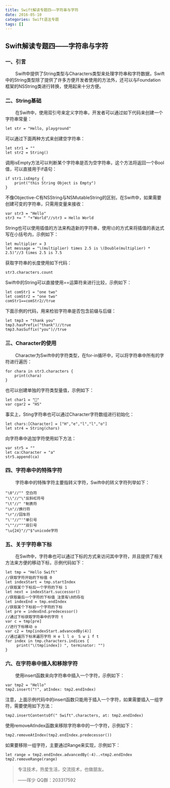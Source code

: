 ```yaml
---
title: Swift解读专题四——字符串与字符
date: 2016-05-10
categories: Swift语法专题
tags: []
---
```

## Swift解读专题四——字符串与字符

### 一、引言

        Swift中提供了String类型与Characters类型来处理字符串和字符数据，Swift中的String类型除了提供了许多方便开发者使用的方法外，还可以与Foundation框架的NSString类进行转换，使用起来十分方便。

### 二、String基础

        在Swift中，使用双引号来定义字符串，开发者可以通过如下代码来创建一个字符串常量：

```
let str = "Hello, playground"
```

可以通过下面两种方式来创建空字符串：

```
let str1 = ""
let str2 = String()
```

调用isEmpty方法可以判断某个字符串是否为空字符串，这个方法将返回一个Bool值，可以直接用于if语句：

```
if str1.isEmpty {
    print("this String Object is Empty")
}
```

不像Objective-C有NSString与NSMutableString的区别，在Swift中，如果需要创建可变的字符串，只需用变量来接收：

```
var str3 = "Hello"
str3 += " "+"World"//str3 = Hello World
```

String也可以使用插值的方法来构造新的字符串，使用\\()的方式来将插值的表达式写在小括号内，示例如下：

```
let multiplier = 3
let message = "\(multiplier) times 2.5 is \(Double(multiplier) * 2.5)"//3 times 2.5 is 7.5
```

获取字符串的长度使用如下代码：

```
str3.characters.count
```

Swift中的String可以直接使用==运算符来进行比较，示例如下：

```
let comStr1 = "one two"
let comStr2 = "one two"
comStr1==comStr2//true
```

下面示例的代码，用来检验字符串是否包含前缀与后缀：

```
let tmp3 = "thank you"
tmp3.hasPrefix("thank")//true
tmp3.hasSuffix("you")//true
```

### 三、Character的使用

        Character为Swift中的字符类型，在for-in循环中，可以将字符串中所有的字符进行遍历：

```
for chara in str3.characters {
    print(chara)
}
```

也可以创建单独的字符类型量值，示例如下：

```
let char1 = "🐶"
var cgar2 = "HS"
```

事实上，Sting字符串也可以通过Character字符数组进行初始化：

```
let chars:[Character] = ["H","e","l","l","o"]
let str4 = String(chars)
```

向字符串中追加字符使用如下方法：

```
var str5 = ""
let ca:Character = "a"
str5.append(ca)
```

### 四、字符串中的特殊字符

        字符串中的特殊字符主要指转义字符，Swift中的转义字符列举如下：

```
"\0"//"" 空白符
"\\"//"\"反斜杠符号
"\t"//" "制表符
"\n"//换行符
"\r"//回车符
"\'"//"'"单引号
"\""//"""双引号
"\u{24}"//"$"unicode字符
```

### 五、关于字符串下标

        在Swift中，字符串也可以通过下标的方式来访问其中字符，并且提供了相关方法来方便的移动下标，示例代码如下：

```
let tmp = "Hello Swift"
//获取字符开始的下标值 0
let indexStart = tmp.startIndex
//获取某个下标后一个字符的下标 1
let next = indexStart.successor()
//获取最后一个字符的下标值 注意有\0的存在 
let indexEnd = tmp.endIndex
//获取某个下标前一个字符的下标
let pre = indexEnd.predecessor()
//通过下标获取字符串中的字符 t
var c = tmp[pre]
//进行下标移动 o
var c2 = tmp[indexStart.advancedBy(4)]
//通过遍历下标来遍历字符 H e l l o  S w i f t
for index in tmp.characters.indices {
     print("\(tmp[index]) ", terminator: "")
}

```

### 六、在字符串中插入和移除字符

        使用insert函数来向字符串中插入一个字符，示例如下：

```
var tmp2 = "Hello"
tmp2.insert("!", atIndex: tmp2.endIndex)
```

注意，上面示例代码中的insert函数只能用于插入一个字符，如果需要插入一组字符，需要使用如下方法：

```
tmp2.insertContentsOf(" Swift".characters, at: tmp2.endIndex)
```

使用removeAtIndex函数来移除字符串中的一个字符，示例如下：

```
tmp2.removeAtIndex(tmp2.endIndex.predecessor())
```

如果要移除一组字符，主要通过Range来实现，示例如下：

```
let range = tmp2.endIndex.advancedBy(-4)..<tmp2.endIndex
tmp2.removeRange(range)
```

> 专注技术，热爱生活，交流技术，也做朋友。
> 
> ——珲少 QQ群：203317592
